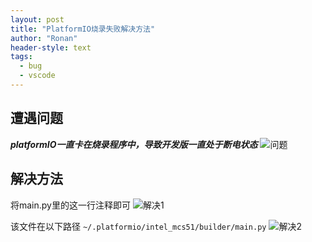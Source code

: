 ```yaml
---
layout: post
title: "PlatformIO烧录失败解决方法"
author: "Ronan"
header-style: text
tags:
  - bug
  - vscode
---
```


## 遭遇问题
​***platformIO一直卡在烧录程序中，导致开发版一直处于断电状态***
![问题](https://wowpb.pages.dev/file/de26c769e7e33ab9a64bb.png)


## 解决方法

将main.py里的这一行注释即可
![解决1](https://wowpb.pages.dev/file/09761eef7eccb03e78bf3.png)


该文件在以下路径
`~/.platformio/intel_mcs51/builder/main.py`
![解决2](https://wowpb.pages.dev/file/546b2d5e45c306275722c.png)
